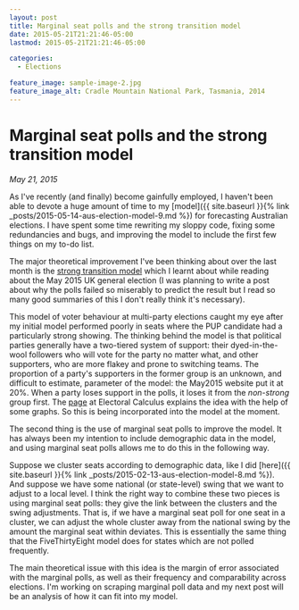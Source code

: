 ```yaml
---
layout: post
title: Marginal seat polls and the strong transition model
date: 2015-05-21T21:21:46-05:00
lastmod: 2015-05-21T21:21:46-05:00

categories:
  - Elections

feature_image: sample-image-2.jpg
feature_image_alt: Cradle Mountain National Park, Tasmania, 2014
---
```


# Marginal seat polls and the strong transition model

*May 21, 2015*

As I've recently (and finally) become gainfully employed, I haven't been able to devote a huge amount of time to my [model]({{ site.baseurl }}{% link _posts/2015-05-14-aus-election-model-9.md %}) for forecasting Australian elections. I have spent some time rewriting my sloppy code, fixing some redundancies and bugs, and improving the model to include the first few things on my to-do list. 

The major theoretical improvement I've been thinking about over the last month is the [strong transition model](http://www.electoralcalculus.co.uk/strongmodel.html) which I learnt about while reading about the May 2015 UK general election (I was planning to write a post about why the polls failed so miserably to predict the result but I read so many good summaries of this I don't really think it's necessary). 

This model of voter behaviour at multi-party elections caught my eye after my initial model performed poorly in seats where the PUP candidate had a particularly strong showing. The thinking behind the model is that political parties generally have a two-tiered system of support: their dyed-in-the-wool followers who will vote for the party no matter what, and other supporters, who are more flakey and prone to switching teams. The proportion of a party's supporters in the former group is an unknown, and difficult to estimate, parameter of the model: the May2015 website put it at 20%. When a party loses support in the polls, it loses it from the *non-strong* group first. The [page](http://www.electoralcalculus.co.uk/strongmodel.html) at Electoral Calculus explains the idea with the help of some graphs. So this is being incorporated into the model at the moment. 

The second thing is the use of marginal seat polls to improve the model. It has always been my intention to include demographic data in the model, and using marginal seat polls allows me to do this in the following way. 

Suppose we cluster seats according to demographic data, like I did [here]({{ site.baseurl }}{% link _posts/2015-02-13-aus-election-model-8.md %}). And suppose we have some national (or state-level) swing that we want to adjust to a local level. I think the right way to combine these two pieces is using marginal seat polls: they give the link between the clusters and the swing adjustments. That is, if we have a marginal seat poll for one seat in a cluster, we can adjust the whole cluster away from the national swing by the amount the marginal seat within deviates. This is essentially the same thing that the FiveThirtyEight model does for states which are not polled frequently.

The main theoretical issue with this idea is the margin of error associated with the marginal polls, as well as their frequency and comparability across elections. I'm working on scraping marginal poll data and my next post will be an analysis of how it can fit into my model. 